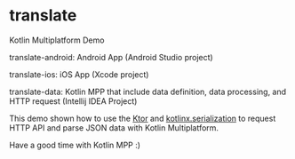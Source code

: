 # translate
Kotlin Multiplatform Demo

translate-android: Android App (Android Studio project)

translate-ios: iOS App (Xcode project)

translate-data: Kotlin MPP that include data definition, data processing, and HTTP request (Intellij IDEA Project)

This demo shown how to use the [Ktor](https://github.com/ktorio/ktor) and [kotlinx.serialization](https://github.com/Kotlin/kotlinx.serialization)
to request HTTP API and parse JSON data with Kotlin Multiplatform.

Have a good time with Kotlin MPP :)